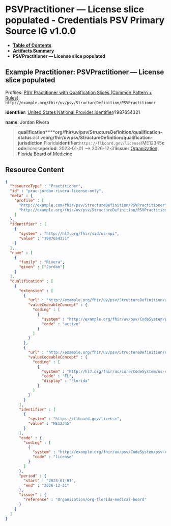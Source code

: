 # PSVPractitioner — License slice populated - Credentials PSV Primary Source IG v1.0.0

* [**Table of Contents**](toc.md)
* [**Artifacts Summary**](artifacts.md)
* **PSVPractitioner — License slice populated**

## Example Practitioner: PSVPractitioner — License slice populated

Profiles: [PSV Practitioner with Qualification Slices (Common Pattern + Rules)](StructureDefinition-PSVPractitioner.md), `http://example.org/fhir/uv/psv/StructureDefinition/PSVPractitioner`

**identifier**: [United States National Provider Identifier](http://terminology.hl7.org/6.5.0/NamingSystem-npi.html)/1987654321

**name**: Jordan Rivera 

> **qualification****org/fhir/uv/psv/StructureDefinition/qualification-status**:active**org/fhir/uv/psv/StructureDefinition/qualification-jurisdiction**:Florida**identifier**:`https://flboard.gov/license`/ME12345**code**:license**period**: 2023-01-01 --> 2026-12-31**issuer**:[Organization Florida Board of Medicine](Organization-org-florida-medical-board.md)



## Resource Content

```json
{
  "resourceType" : "Practitioner",
  "id" : "prac-jordan-rivera-license-only",
  "meta" : {
    "profile" : [
      "http://example.com/fhir/psv/StructureDefinition/PSVPractitioner",
      "http://example.org/fhir/uv/psv/StructureDefinition/PSVPractitioner"
    ]
  },
  "identifier" : [
    {
      "system" : "http://hl7.org/fhir/sid/us-npi",
      "value" : "1987654321"
    }
  ],
  "name" : [
    {
      "family" : "Rivera",
      "given" : ["Jordan"]
    }
  ],
  "qualification" : [
    {
      "extension" : [
        {
          "url" : "http://example.org/fhir/uv/psv/StructureDefinition/qualification-status",
          "valueCodeableConcept" : {
            "coding" : [
              {
                "system" : "http://example.org/fhir/uv/psv/CodeSystem/psv-qualification-status-cs",
                "code" : "active"
              }
            ]
          }
        },
        {
          "url" : "http://example.org/fhir/uv/psv/StructureDefinition/qualification-jurisdiction",
          "valueCodeableConcept" : {
            "coding" : [
              {
                "system" : "http://hl7.org/fhir/us/core/CodeSystem/us-core-usps-state",
                "code" : "FL",
                "display" : "Florida"
              }
            ]
          }
        }
      ],
      "identifier" : [
        {
          "system" : "https://flboard.gov/license",
          "value" : "ME12345"
        }
      ],
      "code" : {
        "coding" : [
          {
            "system" : "http://example.org/fhir/uv/psv/CodeSystem/psv-qualification-type-cs",
            "code" : "license"
          }
        ]
      },
      "period" : {
        "start" : "2023-01-01",
        "end" : "2026-12-31"
      },
      "issuer" : {
        "reference" : "Organization/org-florida-medical-board"
      }
    }
  ]
}

```
